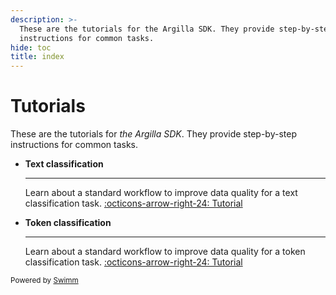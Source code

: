 ```yaml
---
description: >-
  These are the tutorials for the Argilla SDK. They provide step-by-step
  instructions for common tasks.
hide: toc
title: index
---
```

# Tutorials

These are the tutorials for *the Argilla SDK*. They provide step-by-step instructions for common tasks.

<div class="grid cards" markdown>

- **Text classification**

  ---

  Learn about a standard workflow to improve data quality for a text classification task. [:octicons-arrow-right-24: Tutorial](#)

- **Token classification**

  ---

  Learn about a standard workflow to improve data quality for a token classification task. [:octicons-arrow-right-24: Tutorial](#)

</div>

<SwmMeta version="3.0.0"><sup>Powered by [Swimm](https://app.swimm.io/)</sup></SwmMeta>
